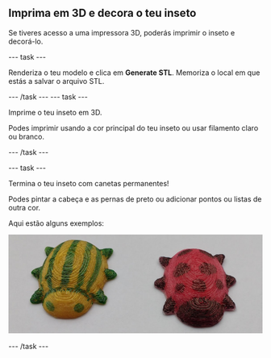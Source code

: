 ## Imprima em 3D e decora o teu inseto

Se tiveres acesso a uma impressora 3D, poderás imprimir o inseto e decorá-lo.

--- task ---

Renderiza o teu modelo e clica em **Generate STL**. Memoriza o local em que estás a salvar o arquivo STL.

--- /task --- --- task ---

Imprime o teu inseto em 3D.

Podes imprimir usando a cor principal do teu inseto ou usar filamento claro ou branco.

--- /task ---

--- task ---

Termina o teu inseto com canetas permanentes!

Podes pintar a cabeça e as pernas de preto ou adicionar pontos ou listas de outra cor.

Aqui estão alguns exemplos:

![captura de ecrã](images/bug-decorated.png)

--- /task ---

 




  
